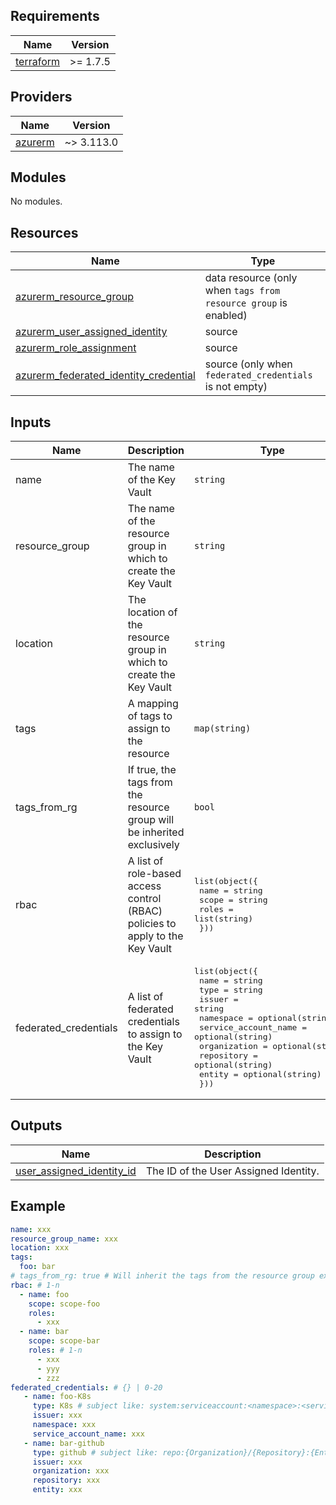 ## Requirements

| Name | Version |
|------|---------|
| <a name="requirement_terraform"></a> [terraform](#requirement\_terraform) | >= 1.7.5 |

## Providers

| Name | Version |
|------|---------|
| <a name="provider_azurerm"></a> [azurerm](#provider\_azurerm) | ~> 3.113.0 |

## Modules

No modules.

## Resources

| Name | Type |
|------|------|
| [azurerm_resource_group](https://registry.terraform.io/providers/hashicorp/azurerm/latest/docs/data-sources/resource_group.html) | data resource (only when `tags from resource group` is enabled) |
| [azurerm_user_assigned_identity](https://registry.terraform.io/providers/hashicorp/azurerm/latest/docs/resources/user_assigned_identity) | source |
| [azurerm_role_assignment](https://registry.terraform.io/providers/hashicorp/azurerm/2.62.1/docs/resources/role_assignment) | source |
| [azurerm_federated_identity_credential](https://registry.terraform.io/providers/hashicorp/azurerm/latest/docs/resources/federated_identity_credential) | source (only when `federated_credentials` is not empty) |

## Inputs

| Name | Description | Type | Default | Required |
|------|-------------|------|---------|:--------:|
| name | The name of the Key Vault | `string` | n/a | yes |
| resource_group | The name of the resource group in which to create the Key Vault | `string` | n/a | yes |
| location | The location of the resource group in which to create the Key Vault | `string` | n/a | yes |
| tags | A mapping of tags to assign to the resource | `map(string)` | n/a | no |
| tags_from_rg | If true, the tags from the resource group will be inherited exclusively | `bool` | `false` | no |
| rbac | A list of role-based access control (RBAC) policies to apply to the Key Vault | <pre>list(object({<br>    name  = string<br>    scope = string<br>    roles = list(string)<br>  }))</pre> | n/a | yes |
| federated_credentials | A list of federated credentials to assign to the Key Vault | <pre>list(object({<br>    name                 = string<br>    type                 = string<br>    issuer               = string<br>    namespace            = optional(string)<br>    service_account_name = optional(string)<br>    organization         = optional(string)<br>    repository           = optional(string)<br>    entity               = optional(string)<br>  }))</pre> | `{}` | no |

## Outputs

| Name | Description |
|------|-------------|
| <a name="output_user_assigned_identity_id"></a> [user_assigned_identity_id](#output\_user\_assigned\_identity\_id) | The ID of the User Assigned Identity. |

## Example

```yaml
name: xxx
resource_group_name: xxx
location: xxx
tags:
  foo: bar
# tags_from_rg: true # Will inherit the tags from the resource group exclusively
rbac: # 1-n
  - name: foo
    scope: scope-foo
    roles:
      - xxx
  - name: bar
    scope: scope-bar
    roles: # 1-n
      - xxx
      - yyy
      - zzz
federated_credentials: # {} | 0-20
   - name: foo-K8s
     type: K8s # subject like: system:serviceaccount:<namespace>:<serviceaccount>
     issuer: xxx
     namespace: xxx
     service_account_name: xxx
   - name: bar-github
     type: github # subject like: repo:{Organization}/{Repository}:{Entity}
     issuer: xxx
     organization: xxx
     repository: xxx
     entity: xxx
```
